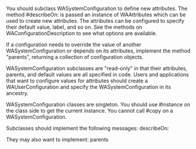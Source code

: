 You should subclass WASystemConfiguration to define new attributes. The method #describeOn: is passed an instance of WAAttributes which can be used to create new attributes. The attributes can be configured to specify their default value, label, and so on. See the methods on WAConfigurationDescription to see what options are available.

If a configuration needs to override the value of another WASystemConfiguration or depends on its attributes, implement the method "parents", returning a collection of configuration objects.

WASystemConfiguration subclasses are "read-only" in that their attributes, parents, and default values are all specified in code. Users and applications that want to configure values for attributes should create a WAUserConfiguration and specify the WASystemConfiguration in its ancestry.

WASystemConfiguration classes are singleton. You should use #instance on the class side to get the current instance. You cannot call #copy on a WASystemConfiguration.

Subclasses should implement the following messages:
	describeOn:
		
They may also want to implement:
	parents